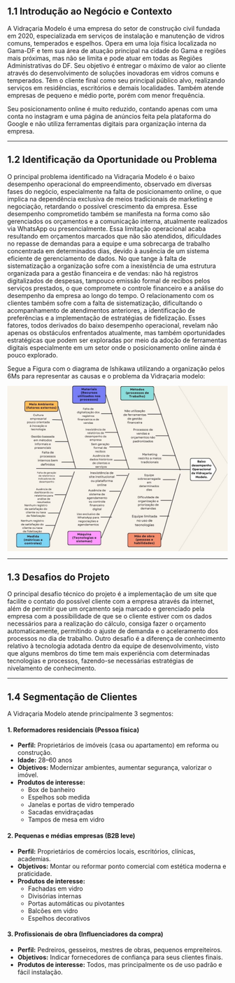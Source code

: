 
## 1.1 Introdução ao Negócio e Contexto

A Vidraçaria Modelo é uma empresa do setor de construção civil fundada em 2020,
especializada em serviços de instalação e manutenção de vidros comuns, temperados e
espelhos. Opera em uma loja física localizada no Gama-DF e tem sua área de atuação
principal na cidade do Gama e regiões mais próximas, mas não se limita e pode atuar em
todas as Regiões Administrativas do DF. Seu objetivo é entregar o máximo de valor ao
cliente através do desenvolvimento de soluções inovadoras em vidros comuns e
temperados. Têm o cliente final como seu principal público alvo, realizando serviços em
residências, escritórios e demais localidades. Também atende empresas de pequeno e médio
porte, porém com menor frequência.

Seu posicionamento online é muito reduzido, contando apenas com uma conta no instagram
e uma página de anúncios feita pela plataforma do Google e não utiliza ferramentas digitais
para organização interna da empresa.

---

## 1.2 Identificação da Oportunidade ou Problema

O principal problema identificado na Vidraçaria Modelo é o baixo desempenho operacional do empreendimento, observado em diversas fases do negócio, especialmente na falta de posicionamento online, o que implica na dependência exclusiva de meios tradicionais de marketing e negociação, retardando o possível crescimento da empresa. Esse desempenho comprometido também se manifesta na forma como são gerenciados os orçamentos e a comunicação interna, atualmente realizados via WhatsApp ou presencialmente. Essa limitação operacional acaba resultando em orçamentos marcados que não são atendidos, dificuldades no repasse de demandas para a equipe e uma sobrecarga de trabalho concentrada em determinados dias, devido à ausência de um sistema eficiente de gerenciamento de dados. No que tange à falta de sistematização a organização sofre com a inexistência de uma estrutura organizada para a gestão financeira e de vendas: não há registros digitalizados de despesas, tampouco emissão formal de recibos pelos serviços prestados, o que compromete o controle financeiro e a análise do desempenho da empresa ao longo do tempo. O relacionamento com os clientes também sofre com a falta de sistematização, dificultando o acompanhamento de atendimentos anteriores, a identificação de preferências e a implementação de estratégias de fidelização. Esses fatores, todos derivados do baixo desempenho operacional, revelam não apenas os obstáculos enfrentados atualmente, mas também oportunidades estratégicas que podem ser exploradas por meio da adoção de ferramentas digitais especialmente em um setor onde o posicionamento online ainda é pouco explorado.

Segue a Figura com o diagrama de Ishikawa utilizando a organização pelos 6Ms para representar as causas e o problema da Vidraçaria modelo:

![Ishikawa](../imagens/IshikawaVidracariaModelo.jpg)


---

## 1.3 Desafios do Projeto

O principal desafio técnico do projeto é a implementação de um site que facilite o contato do
possível cliente com a empresa através da internet, além de permitir que um orçamento seja
marcado e gerenciado pela empresa com a possibilidade de que se o cliente estiver com os
dados necessários para a realização do cálculo, consiga fazer o orçamento automaticamente,
permitindo o ajuste de demanda e o aceleramento dos processos no dia de trabalho.
Outro desafio é a diferença de conhecimento relativo à tecnologia adotada dentro da equipe de
desenvolvimento, visto que alguns membros do time tem mais experiência com determinadas
tecnologias e processos, fazendo-se necessárias estratégias de nivelamento de conhecimento.

---

## 1.4 Segmentação de Clientes

A Vidraçaria Modelo atende principalmente 3 segmentos:

#### 1. Reformadores residenciais (Pessoa física)

- **Perfil:** Proprietários de imóveis (casa ou apartamento) em reforma ou construção.  
- **Idade:** 28–60 anos  
- **Objetivos:** Modernizar ambientes, aumentar segurança, valorizar o imóvel.  
- **Produtos de interesse:**
  - Box de banheiro
  - Espelhos sob medida
  - Janelas e portas de vidro temperado
  - Sacadas envidraçadas
  - Tampos de mesa em vidro

#### 2. Pequenas e médias empresas (B2B leve)

- **Perfil:** Proprietários de comércios locais, escritórios, clínicas, academias.  
- **Objetivos:** Montar ou reformar ponto comercial com estética moderna e praticidade.  
- **Produtos de interesse:**
  - Fachadas em vidro
  - Divisórias internas
  - Portas automáticas ou pivotantes
  - Balcões em vidro
  - Espelhos decorativos

#### 3. Profissionais de obra (Influenciadores da compra)

- **Perfil:** Pedreiros, gesseiros, mestres de obras, pequenos empreiteiros.  
- **Objetivos:** Indicar fornecedores de confiança para seus clientes finais.  
- **Produtos de interesse:** Todos, mas principalmente os de uso padrão e fácil instalação.


